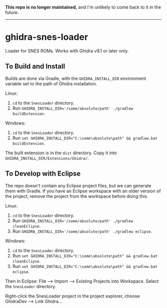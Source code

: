 **This repo is no longer maintained,** and I'm unlikely to come back to it in the future.

-------

# ghidra-snes-loader
Loader for SNES ROMs.  Works with Ghidra v9.1 or later only.

## To Build and Install

Builds are done via Gradle, with the `GHIDRA_INSTALL_DIR` environment variable set to the path of
Ghidra installation.

Linux:
1. `cd` to the `SnesLoader` directory.
2. Run `GHIDRA_INSTALL_DIR='/some/absolute/path' ./gradlew buildExtension`.

Windows:
1. `cd` to the `SnesLoader` directory.
2. Run `set GHIDRA_INSTALL_DIR="C:\some\absolute\path" && gradlew.bat buildExtension`.

The built extension is in the `dist` directory.
Copy it into `GHIDRA_INSTALL_DIR/Extensions/Ghidra/`.

## To Develop with Eclipse

The repo doesn't contain any Eclipse project files, but we can generate them with Gradle.
If you have an Eclipse workspace with an older version of the project, remove the project from the
workspace before doing this.

Linux:
1. `cd` to the `SnesLoader` directory.
2. Run `GHIDRA_INSTALL_DIR='/some/absolute/path' ./gradlew cleanEclipse`.
3. Run `GHIDRA_INSTALL_DIR='/some/absolute/path' ./gradlew eclipse`.

Windows:
1. `cd` to the `SnesLoader` directory.
2. Run `set GHIDRA_INSTALL_DIR="C:\some\absolute\path" && gradlew.bat cleanEclipse`.
3. Run `set GHIDRA_INSTALL_DIR="C:\some\absolute\path" && gradlew.bat eclipse`.

Then in Eclipse: File --> Import --> Existing Projects into Workspace.
Select the `SnesLoader` directory.

Right-click the SnesLoader project in the project explorer, choose
GhidraDev --> Link Ghidra...
